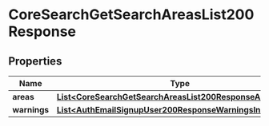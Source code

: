 

# CoreSearchGetSearchAreasList200Response


## Properties

| Name | Type | Description | Notes |
|------------ | ------------- | ------------- | -------------|
|**areas** | [**List&lt;CoreSearchGetSearchAreasList200ResponseAreasInner&gt;**](CoreSearchGetSearchAreasList200ResponseAreasInner.md) |  |  |
|**warnings** | [**List&lt;AuthEmailSignupUser200ResponseWarningsInner&gt;**](AuthEmailSignupUser200ResponseWarningsInner.md) |  |  [optional] |




